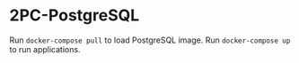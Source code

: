 # 2PC-PostgreSQL
 
Run `docker-compose pull` to load PostgreSQL image.
Run `docker-compose up` to run applications.

